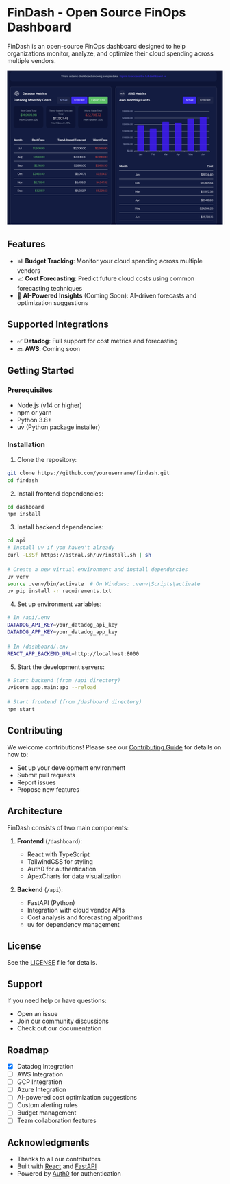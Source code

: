 # FinDash - Open Source FinOps Dashboard

FinDash is an open-source FinOps dashboard designed to help organizations monitor, analyze, and optimize their cloud spending across multiple vendors.

![FinDash Screenshot](dashboard/public/screenshot.png)

## Features

- 📊 **Budget Tracking**: Monitor your cloud spending across multiple vendors
- 📈 **Cost Forecasting**: Predict future cloud costs using common forecasting techniques
- 🤖 **AI-Powered Insights** (Coming Soon): AI-driven forecasts and optimization suggestions

## Supported Integrations

- ✅ **Datadog**: Full support for cost metrics and forecasting
- 🔜 **AWS**: Coming soon

## Getting Started

### Prerequisites

- Node.js (v14 or higher)
- npm or yarn
- Python 3.8+
- uv (Python package installer)

### Installation

1. Clone the repository:
```bash
git clone https://github.com/yourusername/findash.git
cd findash
```

2. Install frontend dependencies:
```bash
cd dashboard
npm install
```

3. Install backend dependencies:
```bash
cd api
# Install uv if you haven't already
curl -LsSf https://astral.sh/uv/install.sh | sh

# Create a new virtual environment and install dependencies
uv venv
source .venv/bin/activate  # On Windows: .venv\Scripts\activate
uv pip install -r requirements.txt
```

4. Set up environment variables:
```bash
# In /api/.env
DATADOG_API_KEY=your_datadog_api_key
DATADOG_APP_KEY=your_datadog_app_key

# In /dashboard/.env
REACT_APP_BACKEND_URL=http://localhost:8000
```

5. Start the development servers:
```bash
# Start backend (from /api directory)
uvicorn app.main:app --reload

# Start frontend (from /dashboard directory)
npm start
```

## Contributing

We welcome contributions! Please see our [Contributing Guide](CONTRIBUTING.md) for details on how to:
- Set up your development environment
- Submit pull requests
- Report issues
- Propose new features

## Architecture

FinDash consists of two main components:

1. **Frontend** (`/dashboard`):
   - React with TypeScript
   - TailwindCSS for styling
   - Auth0 for authentication
   - ApexCharts for data visualization

2. **Backend** (`/api`):
   - FastAPI (Python)
   - Integration with cloud vendor APIs
   - Cost analysis and forecasting algorithms
   - uv for dependency management

## License

See the [LICENSE](LICENSE) file for details.

## Support

If you need help or have questions:
- Open an issue
- Join our community discussions
- Check out our documentation

## Roadmap

- [x] Datadog Integration
- [ ] AWS Integration
- [ ] GCP Integration
- [ ] Azure Integration
- [ ] AI-powered cost optimization suggestions
- [ ] Custom alerting rules
- [ ] Budget management
- [ ] Team collaboration features

## Acknowledgments

- Thanks to all our contributors
- Built with [React](https://reactjs.org/) and [FastAPI](https://fastapi.tiangolo.com/)
- Powered by [Auth0](https://auth0.com/) for authentication
